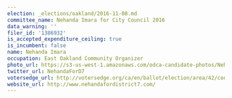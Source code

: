 ```yaml
---
election: _elections/oakland/2016-11-08.md
committee_name: Nehanda Imara for City Council 2016
data_warning: ''
filer_id: '1386932'
is_accepted_expenditure_ceiling: true
is_incumbent: false
name: Nehanda Imara
occupation: East Oakland Community Organizer
photo_url: https://s3-us-west-1.amazonaws.com/odca-candidate-photos/Nehanda_Imara.png
twitter_url: NehandaForD7
votersedge_url: http://votersedge.org/ca/en/ballot/election/area/42/contests/contest/13238/candidate/130762?&county=Alameda%20County&election_authority_id=1
website_url: http://www.nehandafordistrict7.com/
---
```

